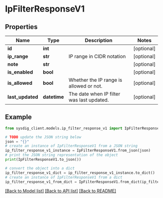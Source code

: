 # IpFilterResponseV1


## Properties

Name | Type | Description | Notes
------------ | ------------- | ------------- | -------------
**id** | **int** |   | [optional] 
**ip_range** | **str** | IP range in CIDR notation | [optional] 
**note** | **str** |  | [optional] 
**is_enabled** | **bool** |  | [optional] 
**is_allowed** | **bool** | Whether the IP range is allowed or not. | [optional] 
**last_updated** | **datetime** | The date when IP filter was last updated. | [optional] 

## Example

```python
from sysdig_client.models.ip_filter_response_v1 import IpFilterResponseV1

# TODO update the JSON string below
json = "{}"
# create an instance of IpFilterResponseV1 from a JSON string
ip_filter_response_v1_instance = IpFilterResponseV1.from_json(json)
# print the JSON string representation of the object
print(IpFilterResponseV1.to_json())

# convert the object into a dict
ip_filter_response_v1_dict = ip_filter_response_v1_instance.to_dict()
# create an instance of IpFilterResponseV1 from a dict
ip_filter_response_v1_from_dict = IpFilterResponseV1.from_dict(ip_filter_response_v1_dict)
```
[[Back to Model list]](../README.md#documentation-for-models) [[Back to API list]](../README.md#documentation-for-api-endpoints) [[Back to README]](../README.md)


